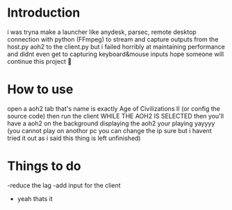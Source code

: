 # Introduction

i was tryna make a launcher like anydesk, parsec, remote desktop connection with python (FFmpeg) to stream and capture outputs from the host.py aoh2 to the client.py but i failed horribly at maintaining performance and didnt even get to capturing keyboard&mouse inputs hope someone will continue this project 🙏

# How to use 

open a aoh2 tab that's name is exactly Age of Civilizations II (or config the source code) then run the client WHILE THE AOH2 IS SELECTED then you'll have a aoh2 on the background displaying the aoh2 your playing yayyyy (you cannot play on anothor pc you can change the ip sure but i havent tried it out as i said this thing is left unfinished)

# Things to do 
-reduce the lag
-add input for the client
- yeah thats it
